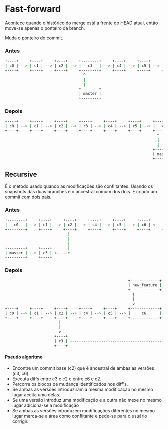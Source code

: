 
Fast-forward
============

Acontece quando o histórico do merge está a frente do HEAD atual,
então move-se apenas o ponteiro da branch.

Muda o ponteiro do commit.

### Antes

<!--
[ c0 ] -> [ c1 ] -> [ c2 ] -> [ c3 ]
[ master ] -> [ c3 ]
[ c3 ] -> [ c4 ] -> [ c5 ] -> [ c6 ]
[ new_feature ] -> [ c6 ]
-->

```sh
+----+     +----+     +----+     +--------+     +----+     +----+     +----+     +-------------+
| c0 | --> | c1 | --> | c2 | --> |   c3   | --> | c4 | --> | c5 | --> | c6 | <-- | new_feature |
+----+     +----+     +----+     +--------+     +----+     +----+     +----+     +-------------+
                                   ^
                                   |
                                   |
                                 +--------+
                                 | master |
                                 +--------+
```

### Depois

<!--
[ c0 ] -> [ c1 ] -> [ c2 ] -> [ c3 ]
[ c3 ] -> [ c4 ] -> [ c5 ] -> [ c6 ]
[ master ] -> [ c6 ]
[ hotfix ] -> [ c2 ]
[ new_feature ] -> [ c6 ]
-->

```sh
+----+     +----+     +----+     +----+     +----+     +----+     +--------+     +-------------+
| c0 | --> | c1 | --> | c2 | --> | c3 | --> | c4 | --> | c5 | --> |   c6   | <-- | new_feature |
+----+     +----+     +----+     +----+     +----+     +----+     +--------+     +-------------+
                                                                    ^
                                                                    |
                                                                    |
                                                                  +--------+
                                                                  | master |
                                                                  +--------+


```

Recursive
---------

É o método usado quando as modificações são conflitantes.
Usando os snapshots das duas branches e o ancestral comum dos
dois.  É criado um commit com dois pais.

<!--
[ c0 ] -> [ c1 ] -> [ c2 ] -> [ c3 ]
[ master ] -> [ c3 ]
[ c2 ] -> [ c4 ] -> [ c5 ] -> [ c6 ]
[ new_feature ] -> [ c6 ]

-->

### Antes

```sh
+--------+     +----+     +----+     +----+     +----+     +----+     +-------------+
|   c0   | --> | c1 | --> | c2 | --> | c4 | --> | c5 | --> | c6 | <-- | new_feature |
+--------+     +----+     +----+     +----+     +----+     +----+     +-------------+
                            |
                            |
                            |
+--------+     +----+       |
| master | --> | c3 | <-----+
+--------+     +----+

```

### Depois

<!--
[ c0 ] -> [ c1 ] -> [ c2 ] -> [ c3 ]
[ master ] -> [ c7 ]
[ c2 ] -> [ c4 ] -> [ c5 ] -> [ c6 ]
[ new_feature ] -> [ c6 ]
[ c6 ] -> [ c7 ]
[ c3 ] -> [ c7 ]
-->

```sh
                                                       +-------------+
                                                       | new_feature |
                                                       +-------------+
                                                         |
                                                         |
                                                         v
+----+     +----+     +----+     +----+     +----+     +-------------+     +----+     +--------+
| c0 | --> | c1 | --> | c2 | --> | c4 | --> | c5 | --> |     c6      | --> | c7 | <-- | master |
+----+     +----+     +----+     +----+     +----+     +-------------+     +----+     +--------+
                        |                                                    ^
                        |                                                    |
                        v                                                    |
                      +----+                                                 |
                      | c3 | ------------------------------------------------+
                      +----+


```

#### Pseudo algoritmo

- Encontre um commit base (c2) que é ancestral de ambas as versões
(c3, c6)
- Executa diffs entre  c3 e c2 e entre c6 e c2.
- Percorre os blocos de mudança identificados nos diff's.
- Se ambas as versões introduziram a mesma modificação no mesmo lugar aceita uma delas.
- Se uma versão introduz uma modificação e a outra não mexe no
mesmo lugar adiciona-se a modificação
- Se ambas as versões introduzem modificações diferentes no mesmo
lugar marca-se a área como conflitante e pede-se para o usuário
corrigir.

